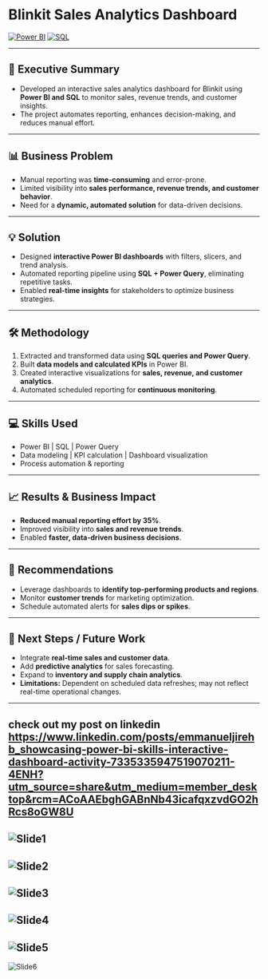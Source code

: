 # Blinkit Sales Analytics Dashboard

[![Power BI](https://img.shields.io/badge/Power%20BI-Interactive-orange)](https://powerbi.microsoft.com/)
[![SQL](https://img.shields.io/badge/SQL-Querying-blue)](https://www.sql.org/)

---

## 🚀 Executive Summary

- Developed an interactive sales analytics dashboard for Blinkit using **Power BI and SQL** to monitor sales, revenue trends, and customer insights. 
- The project automates reporting, enhances decision-making, and reduces manual effort.

---

## 📊 Business Problem

* Manual reporting was **time-consuming** and error-prone.
* Limited visibility into **sales performance, revenue trends, and customer behavior**.
* Need for a **dynamic, automated solution** for data-driven decisions.

---

## 💡 Solution

* Designed **interactive Power BI dashboards** with filters, slicers, and trend analysis.
* Automated reporting pipeline using **SQL + Power Query**, eliminating repetitive tasks.
* Enabled **real-time insights** for stakeholders to optimize business strategies.

---

## 🛠 Methodology

1. Extracted and transformed data using **SQL queries and Power Query**.
2. Built **data models and calculated KPIs** in Power BI.
3. Created interactive visualizations for **sales, revenue, and customer analytics**.
4. Automated scheduled reporting for **continuous monitoring**.

---

## 💻 Skills Used

* Power BI | SQL | Power Query
* Data modeling | KPI calculation | Dashboard visualization
* Process automation & reporting

---

## 📈 Results & Business Impact

* **Reduced manual reporting effort by 35%**.
* Improved visibility into **sales and revenue trends**.
* Enabled **faster, data-driven business decisions**.

---

## 📌 Recommendations

* Leverage dashboards to **identify top-performing products and regions**.
* Monitor **customer trends** for marketing optimization.
* Schedule automated alerts for **sales dips or spikes**.

---

## 🔮 Next Steps / Future Work

* Integrate **real-time sales and customer data**.
* Add **predictive analytics** for sales forecasting.
* Expand to **inventory and supply chain analytics**.
* **Limitations:** Dependent on scheduled data refreshes; may not reflect real-time operational changes.

---

## check out my post on linkedin https://www.linkedin.com/posts/emmanueljirehb_showcasing-power-bi-skills-interactive-dashboard-activity-7335335947519070211-4ENH?utm_source=share&utm_medium=member_desktop&rcm=ACoAAEbghGABnNb43icafqxzvdGO2hRcs8oGW8U

![Slide1](https://github.com/user-attachments/assets/7d2c4dfc-6409-4503-a540-5e04bcb9b4e8)
---
![Slide2](https://github.com/user-attachments/assets/14b24c95-94ed-4114-ab2d-c48e06cdf04e)
---
![Slide3](https://github.com/user-attachments/assets/ab47c3cf-6bdb-458d-92c5-6490f57d7c2b)
---
![Slide4](https://github.com/user-attachments/assets/798be08c-5937-4894-9ed9-da5fef1edac1)
---
![Slide5](https://github.com/user-attachments/assets/3908c7db-5274-4b89-a958-5d24b5047283)
---
![Slide6](https://github.com/user-attachments/assets/8798045f-f18e-4da1-bc59-9b6da2f97d63)

